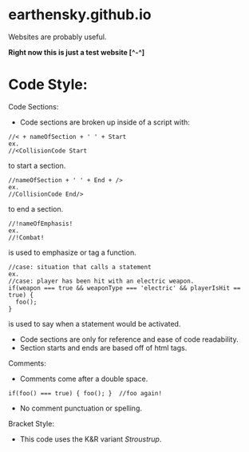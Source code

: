 # earthensky.github.io
Websites are probably useful.

**Right now this is just a test website [^-^]**

**Code Style:**
===============

Code Sections:

  - Code sections are broken up inside of a script with:

  ```
  //< + nameOfSection + ' ' + Start
  ex.
  //<CollisionCode Start
  ```

  to start a section.  

  ```
  //nameOfSection + ' ' + End + />
  ex.
  //CollisionCode End/>
  ```

  to end a section.  

  ```
  //!nameOfEmphasis!
  ex.
  //!Combat!
  ```

  is used to emphasize or tag a function.    

  ```
  //case: situation that calls a statement
  ex.
  //case: player has been hit with an electric weapon.
  if(weapon === true && weaponType === 'electric' && playerIsHit == true) {
    foo();
  }
  ```

  is used to say when a statement would be activated.  

  - Code sections are only for reference and ease of code readability.
  - Section starts and ends are based off of html tags.

Comments:

  - Comments come after a double space.

  ```
  if(foo() === true) { foo(); }  //foo again!
  ```

  - No comment punctuation or spelling.

Bracket Style:  

  - This code uses the K&R variant *Stroustrup*.
